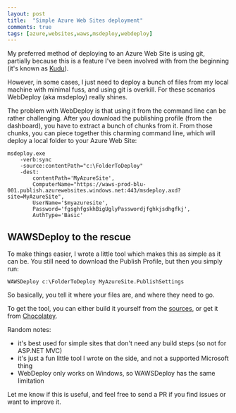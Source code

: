```yaml
---
layout: post
title:  "Simple Azure Web Sites deployment"
comments: true
tags: [azure,websites,waws,msdeploy,webdeploy]
---
```


My preferred method of deploying to an Azure Web Site is using git, partially because this is a feature I've been involved with from the beginning (it's known as [Kudu](https://github.com/projectkudu/kudu)).

However, in some cases, I just need to deploy a bunch of files from my local machine with minimal fuss, and using git is overkill. For these scenarios WebDeploy (aka msdeploy) really shines.

The problem with WebDeploy is that using it from the command line can be rather challenging. After you download the publishing profile (from the dashboard), you have to extract a bunch of chunks from it. From those chunks, you can piece together this charming command line, which will deploy a local folder to your Azure Web Site:

    msdeploy.exe
        -verb:sync
        -source:contentPath="c:\FolderToDeploy"
        -dest:
            contentPath='MyAzureSite',
            ComputerName="https://waws-prod-blu-001.publish.azurewebsites.windows.net:443/msdeploy.axd?site=MyAzureSite",
            UserName='$myazuresite',
            Password='fgsghfgskhBigUglyPasswordjfghkjsdhgfkj',
            AuthType='Basic'

## WAWSDeploy to the rescue

To make things easier, I wrote a little tool which makes this as simple as it can be. You still need to download the Publish Profile, but then you simply run:

    WAWSDeploy c:\FolderToDeploy MyAzureSite.PublishSettings

So basically, you tell it where your files are, and where they need to go.

To get the tool, you can either build it yourself from the [sources](https://github.com/davidebbo/WAWSDeploy), or get it from [Chocolatey](https://chocolatey.org/packages/WAWSDeploy).

Random notes:

- it's best used for simple sites that don't need any build steps (so not for ASP.NET MVC)
- it's just a fun little tool I wrote on the side, and not a supported Microsoft thing
- WebDeploy only works on Windows, so WAWSDeploy has the same limitation

Let me know if this is useful, and feel free to send a PR if you find issues or want to improve it.

